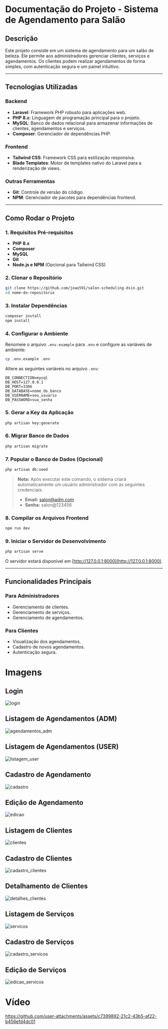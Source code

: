 # Documentação do Projeto - Sistema de Agendamento para Salão

## Descrição

Este projeto consiste em um sistema de agendamento para um salão de beleza. Ele permite aos administradores gerenciar clientes, serviços e agendamentos. Os clientes podem realizar agendamentos de forma simples, com autenticação segura e um painel intuitivo.

---

## Tecnologias Utilizadas

### Backend

- **Laravel**: Framework PHP robusto para aplicações web.
- **PHP 8.x**: Linguagem de programação principal para o projeto.
- **MySQL**: Banco de dados relacional para armazenar informações de clientes, agendamentos e serviços.
- **Composer**: Gerenciador de dependências PHP.

### Frontend

- **Tailwind CSS**: Framework CSS para estilização responsiva.
- **Blade Templates**: Motor de templates nativo do Laravel para a renderização de views.

### Outras Ferramentas

- **Git**: Controle de versão do código.
- **NPM**: Gerenciador de pacotes para dependências frontend.

---

## Como Rodar o Projeto

### **1. Requisitos Pré-requisitos**

- **PHP 8.x**
- **Composer**
- **MySQL**
- **Git**
- **Node.js e NPM** (Opcional para Tailwind CSS)

### **2. Clonar o Repositório**

```bash
git clone https://github.com/joao591/salon-scheduling-dsin.git
cd nome-do-repositorio
```

### **3. Instalar Dependências**

```bash
composer install
npm install
```

### **4. Configurar o Ambiente**

Renomeie o arquivo `.env.example` para `.env` e configure as variáveis de ambiente:

```bash
cp .env.example .env
```

Altere as seguintes variáveis no arquivo `.env`:

```env
DB_CONNECTION=mysql
DB_HOST=127.0.0.1
DB_PORT=3306
DB_DATABASE=nome_do_banco
DB_USERNAME=seu_usuario
DB_PASSWORD=sua_senha
```

### **5. Gerar a Key da Aplicação**

```bash
php artisan key:generate
```

### **6. Migrar Banco de Dados**

```bash
php artisan migrate
```

### **7. Popular o Banco de Dados (Opcional)**

```bash
php artisan db:seed
```

> **Nota:** Após executar este comando, o sistema criará automaticamente um usuário administrador com as seguintes credenciais:
> - **Email:** salon@adm.com
> - **Senha:** salon@123456

### **8. Compilar os Arquivos Frontend**

```bash
npm run dev
```

### **9. Iniciar o Servidor de Desenvolvimento**

```bash
php artisan serve
```

O servidor estará disponível em [http://127.0.0.1:8000](http://127.0.0.1:8000).

---

## Funcionalidades Principais

### Para Administradores

- Gerenciamento de clientes.
- Gerenciamento de serviços.
- Gerenciamento de agendamentos.

### Para Clientes

- Visualização dos agendamentos.
- Cadastro de novos agendamentos.
- Autenticação segura.

# Imagens

## Login
![login](https://github.com/user-attachments/assets/fee59443-490b-4908-8fae-b75329603140)

## Listagem de Agendamentos (ADM)
![agendamentos_adm](https://github.com/user-attachments/assets/9f7323ba-c65e-4d1d-a16d-e84f639eadeb)

## Listagem de Agendamentos (USER)
![listagem_user](https://github.com/user-attachments/assets/bb40f1f1-bd7b-4f57-9ceb-dd4efd160053)

## Cadastro de Agendamento
![cadastro](https://github.com/user-attachments/assets/8f1c8493-b651-4af8-8fbf-142157775212)

## Edição de Agendamento
![edicao](https://github.com/user-attachments/assets/98761ed7-15b6-4160-96c0-3a13a63f8842)

## Listagem de Clientes
![clientes](https://github.com/user-attachments/assets/cd648435-0d34-4377-8ea5-cb625dbe37e9)

## Cadastro de Clientes
![cadastro_clientes](https://github.com/user-attachments/assets/36bc46da-1803-4957-b042-6ca12d35f605)

## Detalhamento de Clientes
![detalhes_clientes](https://github.com/user-attachments/assets/df6662ea-1794-4400-ac94-8e0a6149e107)

## Listagem de Serviços
![servicos](https://github.com/user-attachments/assets/9c01f45f-94a9-4acf-ac42-a0a9d13feba4)

## Cadastro de Serviços
![cadastro_servicos](https://github.com/user-attachments/assets/9fd70b47-7597-4c5b-aed9-13c355516f01)

## Edição de Serviços
![edicao_servicos](https://github.com/user-attachments/assets/3e855b96-4e10-480b-9bbd-d2eb99a640fa)

# Vídeo
https://github.com/user-attachments/assets/c7399892-21c2-43b5-af22-b456efd4dc01

